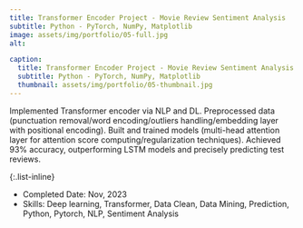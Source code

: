 ```yaml
---
title: Transformer Encoder Project - Movie Review Sentiment Analysis
subtitle: Python - PyTorch, NumPy, Matplotlib
image: assets/img/portfolio/05-full.jpg
alt: 

caption:
  title: Transformer Encoder Project - Movie Review Sentiment Analysis
  subtitle: Python - PyTorch, NumPy, Matplotlib
  thumbnail: assets/img/portfolio/05-thumbnail.jpg
---
```

Implemented Transformer encoder via NLP and DL. Preprocessed data (punctuation removal/word encoding/outliers 
handling/embedding layer with positional encoding). Built and trained models (multi-head attention layer for attention score computing/regularization techniques). Achieved 93% accuracy, outperforming LSTM models and precisely predicting test reviews.

{:.list-inline}
- Completed Date: Nov, 2023
- Skills: Deep learning, Transformer, Data Clean, Data Mining, Prediction, Python, Pytorch, NLP, Sentiment Analysis

